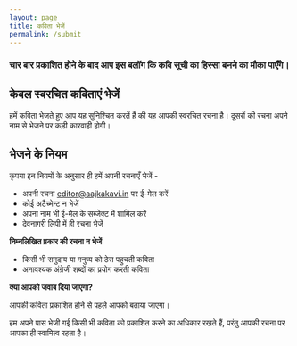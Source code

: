 ```yaml
---
layout: page
title: कविता भेजें
permalink: /submit
---
```


### चार बार प्रकाशित होने के बाद आप इस बलॉग कि कवि सूची का हिस्सा बनने का मौका पाएँगे।

## केवल स्वरचित कविताएं भेजें

हमें कविता भेजते हुए आप यह सुनिश्चित करतें हैं की यह आपकी स्वरचित रचना है। दूसरों की रचना अपने नाम से भेजने पर कड़ी कारवाही होगी।

## भेजने के नियम 

कृपया इन नियमों के अनुसार ही हमें अपनी रचनाएँ भेजें -

- अपनी रचना editor@aajkakavi.in पर ई-मेल करें 
- कोई अटैच्मेन्ट न भेजें
- अपना नाम भी ई-मेल के सब्जेक्ट में शामिल करें
- देवनागरी लिपी में ही रचना भेजें

**निम्नलिखित प्रकार की रचना न भेजें**
- किसी भी समुदाय या मनुष्य को ठेस पहुचती कविता 
- अनावश्यक अंग्रेजी शब्दों का प्रयोग करती कविता
  
**क्या आपको जवाब दिया जाएगा?**  
  
आपकी कविता प्रकाशित होने से पहले आपको बताया जाएगा।  
  
हम अपने पास भेजी गई किसी भी कविता को प्रकाशित करने का अधिकार रखते हैं, परंतु आपकी रचना पर आपका ही स्वामित्व रहता है।
